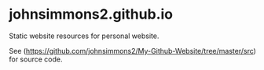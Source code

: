 # johnsimmons2.github.io
Static website resources for personal website.

See (https://github.com/johnsimmons2/My-Github-Website/tree/master/src) for source code.

